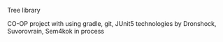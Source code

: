 Tree library

CO-OP project with using gradle, git, JUnit5 technologies
by Dronshock, Suvorovrain, Sem4kok
in process
